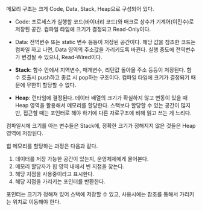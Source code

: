 메모리 구조는 크게 Code, Data, Stack, Heap으로 구성되어 있다.

- Code: 프로세스가 실행할 코드(바이너리 코드)와 매크로 상수가 기계어(이진수)로 저장된 공간. 컴파일 타임에 크기가 결정되고 Read-Only이다.
    
- Data: 전역변수 또는 static 변수 등등이 저장된 공간이다. 해당 값을 참조한 코드는 컴파일 하고 나면, Data 영역의 주소값을 가리키도록 바뀐다. 실행 중도에 전역변수가 변경될 수 있으니, Read-Wired이다.
    
- **Stack**: 함수 안에서 지역변수, 매개변수, 리턴값 돌아올 주소 등등이 저장된다. 함수 호출시 push하고 종료 시 pop하는 구조이다.  컴파일 타임에 크기가 결정되기 때문에 무한히 할당할 수 없다.
    
- **Heap**: 런타임에 결정된다. 데이터 배열의 크기가 확실하지 않고 변동이 있을 때 Heap 영역을 활용해서 메모리를 할당한다. 스택보다 할당할 수 있는 공간이 많지만, 접근할 때는 포인터로 해야 하기에 다른 자료구조에 비해 읽고 쓰는 게 느리다.

컴파일시에 크기를 아는 변수들은 Stack에, 정확한 크기가 정해지지 않은 것들은 Heap 영역에 저장된다.  

힙 메모리를 할당하는 과정은 다음과 같다.
1. 데이터를 저장 가능한 공간이 있는지, 운영체제에게 물어본다.
2. 메모리 할당자가 힙 영역 내에서 빈 지점을 찾는다.
3. 해당 지점을 사용중이라고 표시한다.
4. 해당 지점을 가리키는 포인터를 반환한다.

포인터는 크기가 정해져 있어 스택에 저장할 수 있고, 사용시에는 참조를 통해서 가리키는 위치로 이동해야 한다.